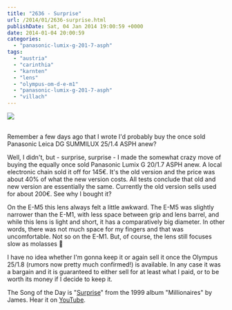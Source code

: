 ```yaml
---
title: "2636 - Surprise"
url: /2014/01/2636-surprise.html
publishDate: Sat, 04 Jan 2014 19:00:59 +0000
date: 2014-01-04 20:00:59
categories: 
  - "panasonic-lumix-g-201-7-asph"
tags: 
  - "austria"
  - "carinthia"
  - "karnten"
  - "lens"
  - "olympus-om-d-e-m1"
  - "panasonic-lumix-g-201-7-asph"
  - "villach"
---
```

<div class="container">
<div class="center"><a target="_blank" href="https://d25zfm9zpd7gm5.cloudfront.net/1200x1200/2014/20140103_160402_lr.jpg"><img src="https://d25zfm9zpd7gm5.cloudfront.net/0600x0600/2014/20140103_160402_lr.jpg" /></a></div>
</div>
<br />

Remember a few days ago that I wrote I'd probably buy the once sold Panasonic Leica DG SUMMILUX 25/1.4 ASPH anew?

Well, I didn't, but - surprise, surprise - I made the somewhat crazy move of buying the equally once sold Panasonic Lumix G 20/1.7 ASPH anew. A local electronic chain sold it off for 145€. It's the old version and the price was about 40% of what the new version costs. All tests conclude that old and new version are essentially the same. Currently the old version sells used for about 200€. See why I bought it?

On the E-M5 this lens always felt a little awkward. The E-M5 was slightly narrower than the E-M1, with less space between grip and lens barrel, and while this lens is light and short, it has a comparatively big diameter. In other words, there was not much space for my fingers and that was uncomfortable. Not so on the E-M1. But, of course, the lens still focuses slow as molasses 🙂

 I have no idea whether I'm gonna keep it or again sell it once the Olympus 25/1.8 (rumors now pretty much confirmed!) is available. In any case it was a bargain and it is guaranteed to either sell for at least what I paid, or to be worth its money if I decide to keep it.

The Song of the Day is "<a href="http://www.lyricsmode.com/lyrics/j/james/surprise.html" target="_blank">Surprise</a>" from the 1999 album "Millionaires" by James. Hear it on <a href="http://www.youtube.com/watch?v=etdnJuLdwDw" target="_blank">YouTube</a>.
